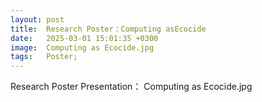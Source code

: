 ```yaml
---
layout: post
title:  Research Poster：Computing asEcocide
date:   2025-03-01 15:01:35 +0300
image:  Computing as Ecocide.jpg
tags:   Poster;
---
```

Research Poster Presentation：
Computing as Ecocide.jpg
